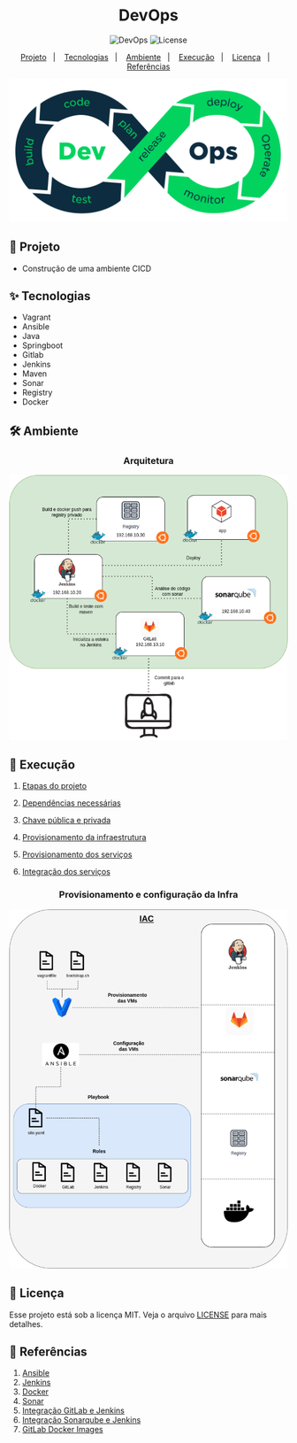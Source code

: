 <h1 align="center">DevOps</h1>

<p align="center">
  <img alt="DevOps" src="https://img.shields.io/static/v1?label=DevOps&message=CICD&color=8257E5&labelColor=000000"  />

  <img alt="License" src="https://img.shields.io/static/v1?label=license&message=MIT&color=49AA26&labelColor=000000">
</p>

<p align="center">
  <a href="#-projeto">Projeto</a>&nbsp;&nbsp;&nbsp;|&nbsp;&nbsp;&nbsp;
  <a href="#-tecnologias">Tecnologias</a>&nbsp;&nbsp;&nbsp;|&nbsp;&nbsp;&nbsp;
  <a href="#%EF%B8%8F-ambiente">Ambiente</a>&nbsp;&nbsp;&nbsp;|&nbsp;&nbsp;&nbsp;
  <a href="#-execução">Execução</a>&nbsp;&nbsp;&nbsp;|&nbsp;&nbsp;&nbsp;
  <a href="#-licença">Licença</a>&nbsp;&nbsp;&nbsp;|&nbsp;&nbsp;&nbsp;
  <a href="#-referências">Referências</a>
</p>

<p align="center">
  <img alt="DevOps" src="data/devops-process.png">
</p>


## 🌱 Projeto

- Construção de uma ambiente CICD

## ✨ Tecnologias

- Vagrant  
- Ansible 
- Java 
- Springboot
- Gitlab 
- Jenkins 
- Maven 
- Sonar 
- Registry 
- Docker 


## 🛠️ Ambiente 

<h3 align="center">Arquitetura</h3>

<p align="center">
  <img alt="Ambiente" src="data/ambiente.png">
</p>

## 🚀 Execução
1. [Etapas do projeto](stages.md) 

2. [Dependências necessárias](packages/README.md) 

3. [Chave pública e privada](keys/README.md)

4. [Provisionamento da infraestrutura](vagrant/README.MD) 

5. [Provisionamento dos serviços](roles/README.md) 

6. [Integração dos serviços](roles/integration.md) 


<h3 align="center">Provisionamento e configuração da Infra</h3>


<p align="center">
  <img alt="Ambiente" src="data/provisionamento.png">
</p>

## 📄 Licença
Esse projeto está sob a licença MIT. Veja o arquivo [LICENSE](LICENSE) para mais detalhes.

## 🙇 Referências

1. [Ansible](https://docs.ansible.com/ansible_community.html) 
2. [Jenkins](https://www.jenkins.io/doc/) 
3. [Docker](https://docs.docker.com/)
4. [Sonar](https://docs.sonarqube.org/latest/)
5. [Integração GitLab e Jenkins](https://docs.gitlab.com/ee/integration/jenkins.html)
6. [Integração Sonarqube e Jenkins](https://docs.sonarqube.org/latest/analysis/scan/sonarscanner-for-jenkins/#:~:text=Log%20into%20Jenkins%20as%20an,a%20'Secret%20Text'%20credential.)
7. [GitLab Docker Images](https://docs.gitlab.com/ee/install/docker.html)